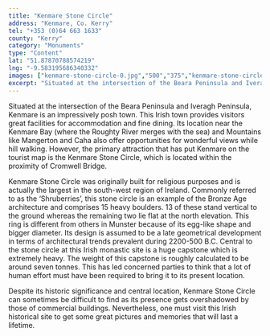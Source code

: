 ```yaml
---
title: "Kenmare Stone Circle"
address: "Kenmare, Co. Kerry"
tel: "+353 (0)64 663 1633"
county: "Kerry"
category: "Monuments"
type: "Content"
lat: "51.87870788574219"
lng: "-9.583195686340332"
images: ["kenmare-stone-circle-0.jpg","500","375","kenmare-stone-circle-1.jpg","500","374","kenmare-stone-circle-3.jpg","500","326"]
excerpt: "Situated at the intersection of the Beara Peninsula and Iveragh  Peninsula, Kenmare is an impressively posh town. This Irish town provides  visitors g..."
---
```

<p>Situated at the intersection of the Beara Peninsula and Iveragh  Peninsula, Kenmare is an impressively posh town. This Irish town provides  visitors great facilities for accommodation and fine dining. Its location near  the Kenmare Bay (where the Roughty River merges with the sea) and Mountains  like Mangerton and Caha also offer opportunities for wonderful views while hill  walking. However, the primary attraction that has put Kenmare on the tourist  map is the Kenmare Stone Circle, which is located within the proximity of  Cromwell Bridge.</p>
<p>Kenmare Stone Circle was originally built for religious purposes  and is actually the largest in the south-west region of Ireland. Commonly  referred to as the ‘Shruberries’, this stone circle is an example of the Bronze  Age architecture and comprises 15 heavy boulders. 13 of these stand vertical to  the ground whereas the remaining two lie flat at the north elevation. This ring  is different from others in Munster because of its egg-like shape and bigger  diameter. Its design is assumed to be a late geometrical development in terms  of architectural trends prevalent during 2200-500 B.C. Central to the stone  circle at this Irish monastic site is a huge capstone which is extremely heavy.  The weight of this capstone is roughly calculated to be around seven tonnes.  This has led concerned parties to think that a lot of human effort must have  been required to bring it to its present location.</p>
<p>Despite its historic significance and central location, Kenmare  Stone Circle can sometimes be difficult to find as its presence gets  overshadowed by those of commercial buildings. Nevertheless, one must visit  this Irish historical site to get some great pictures and memories that will  last a lifetime.</p>